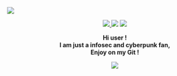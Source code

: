 <img align ="center" src="https://i.ibb.co/r6bPkrx/600x200.jpg">
<p align="center">
    <a href="https://discord.gg/DDtDRU7">
    <img src="https://img.shields.io/badge/Discord-Click Here-informational">
    </a>

<img src="https://img.shields.io/badge/Languages-JS%20%2F%20CSS%20%2F%20HTML%20%2F%20PY-blueviolet" >
    <a href="https://0x307845.github.io">
    <img src="https://img.shields.io/badge/Website-Click Here-blue">
    </a>

</p>

<p align="center">
    <strong>Hi user ! <br>
    I am just a infosec and cyberpunk fan, <br> 
    Enjoy on my Git !</strong> <br>
</p>

<p align="center">
<img src="https://github-readme-stats.vercel.app/api?username=0x307845&show_icons=true&theme=tokyonight" >
</p>

